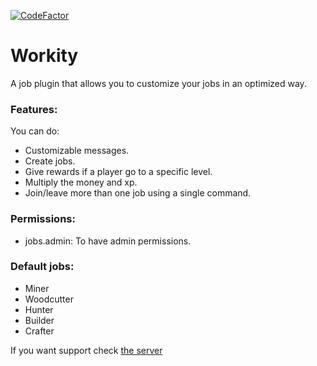 [![CodeFactor](https://www.codefactor.io/repository/github/devblook/workity/badge)](https://www.codefactor.io/repository/github/devblook/workity)

# Workity

A job plugin that allows you to customize your jobs in an optimized way.

### Features:

You can do:
- Customizable messages.
- Create jobs.
- Give rewards if a player go to a specific level.
- Multiply the money and xp.
- Join/leave more than one job using a single command.

### Permissions:

- jobs.admin: To have admin permissions.

### Default jobs:

- Miner
- Woodcutter
- Hunter
- Builder
- Crafter

If you want support check [the server]( https://discord.devblook.team/)
